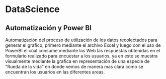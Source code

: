 # DataScience

## Automatización y Power BI

Automatización del proceso de utilización de los datos recolectados para generar el grafico, primero mediante el archivo Excel y luego con el uso de PowerBI el cúal consume mediante las Web las respuestas obtenidas en el formulario realizado para encuestar a los usuarios, ya en este se muestra visualmente mediante la grafica en representación de una especie de "Rueda de la vida" en donde vemos de manera mas clara como se encuentran los usuarios en las diferentes areas.
